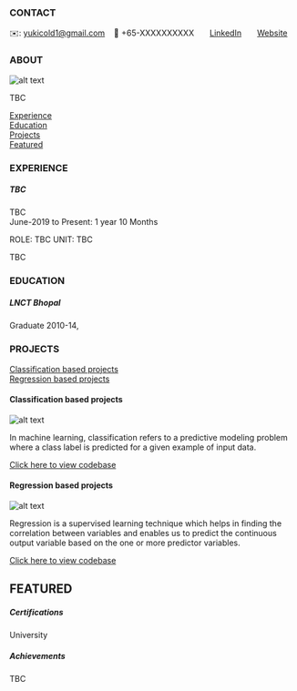 <!-- CONTACT Section Starts -->
### CONTACT

<!-- Add your details -->
✉️: yukicold1@gmail.com 
&nbsp;&nbsp; 📲 +65-XXXXXXXXXX
&nbsp;&nbsp;&nbsp;&nbsp;&nbsp; [LinkedIn](https://www.linkedin.com/in/huey-chin-tan-114a54a0/) 
&nbsp;&nbsp;&nbsp;&nbsp;&nbsp; [Website](https://)
<!-- CONTACT Section Ends -->

<!-- ABOUT Section Starts -->
### ABOUT
<!-- Add link to your picture -->

![alt text]()

<!-- Add your details -->

TBC


<!-- Add link to the sections -->
[Experience](#experience) <br>
[Education](#education) <br>
[Projects](#projects) <br>
[Featured](#featured) <br> 

<!-- ABOUT Section Ends -->

<!-- EXPERIENCE Section Starts -->
### EXPERIENCE
<!-- Add your details -->
##### TBC
TBC<br>
June-2019 to Present: 1 year 10 Months

ROLE: TBC
UNIT: TBC

TBC

<!-- EXPERIENCE Section Ends -->

<!-- EDUCATION Section Starts -->
### EDUCATION
<!-- Add your details -->
##### LNCT Bhopal
 Graduate 2010-14, 

<!-- EDUCATION Section Ends -->

<!-- PROJECTS Section Starts -->
### PROJECTS
<!-- Add your details -->

[Classification based projects](#classification-based-projects) <br>
[Regression based projects](#regression-based-projects) <br>

<!-- Add your details -->

#### Classification based projects
![alt text](https://raw.githubusercontent.com/krvishwesh54/Kumar-Vishwesh/main/images/Classification.png)

In machine learning, classification refers to a predictive modeling problem where a class label is predicted for a given example of input data.

[Click here to view codebase](https://github.com/krvishwesh54/DataScience_DeepLearning_MachineLearning/tree/master/Classification)

#### Regression based projects
![alt text](https://raw.githubusercontent.com/krvishwesh54/Kumar-Vishwesh/main/images/Regression.jpg)

Regression is a supervised learning technique which helps in finding the correlation between variables and enables us to predict the continuous output variable based on the one or more predictor variables.

[Click here to view codebase](https://github.com/krvishwesh54/DataScience_DeepLearning_MachineLearning/tree/master/Regression)

<!-- PROJECTS Section Ends -->

<!-- FEATURED Section Starts -->
## FEATURED
<!-- Add your details -->
##### Certifications
University

##### Achievements
TBC
<!-- FEATURED Section Ends -->
